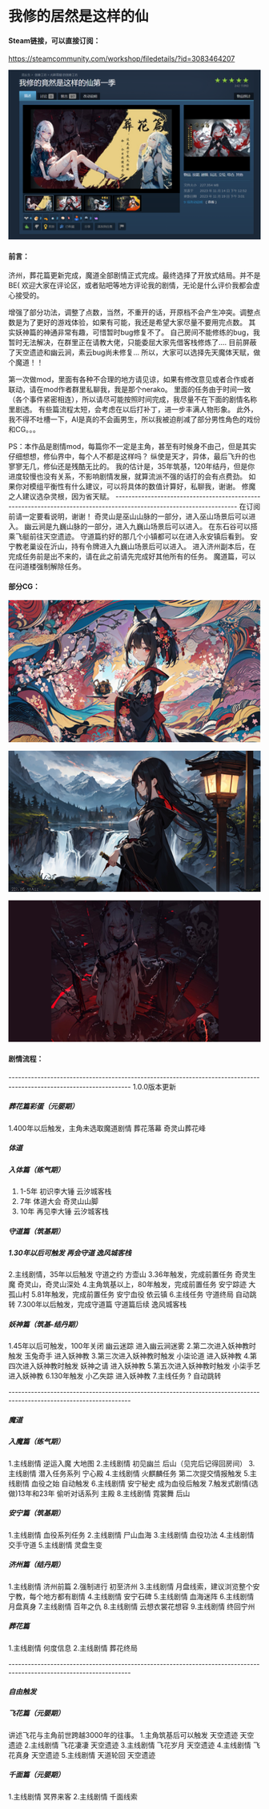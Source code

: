 # 我修的居然是这样的仙

#### Steam链接，可以直接订阅：

https://steamcommunity.com/workshop/filedetails/?id=3083464207

![image-20250213111222161](.\image\image-20250213111222161.png)



#### 前言：

济州，葬花篇更新完成，魔道全部剧情正式完成。最终选择了开放式结局。并不是BE(
欢迎大家在评论区，或者贴吧等地方评论我的剧情，无论是什么评价我都会虚心接受的。

增强了部分功法，调整了点数，当然，不重开的话，开原档不会产生冲突。调整点数是为了更好的游戏体验，如果有可能，我还是希望大家尽量不要用完点数。
其实妖神篇的神通非常有趣，可惜暂时bug修复不了。
自己房间不能修练的bug，我暂时无法解决，在群里正在请教大佬，只能委屈大家先借客栈修炼了....
目前屏蔽了天空遗迹和幽云涧，素云bug尚未修复... 所以，大家可以选择先天魔体天赋，做个魔道！！

第一次做mod，里面有各种不合理的地方请见谅，如果有修改意见或者合作或者联动，请在mod作者群里私聊我，我是那个nerako。
里面的任务由于时间一致（各个事件紧密相连），所以请尽可能按照时间完成，我尽量不在下面的剧情名称里剧透。
有些篇流程太短，会考虑在以后打补丁，进一步丰满人物形象。
此外，我不得不吐槽一下，AI是真的不会画男生，所以我被迫削减了部分男性角色的戏份和CG。。。

PS：本作品是剧情mod，每篇你不一定是主角，甚至有时候身不由己，但是其实仔细想想，修仙界中，每个人不都是这样吗？
纵使是天才，异体，最后飞升的也寥寥无几，修仙还是残酷无比的。
我的估计是，35年筑基，120年结丹，但是你进度较慢也没有关系，不影响剧情发展，就算流派不强的话打的会有点费劲。
如果你对模组平衡性有什么建议，可以将具体的数值计算好，私聊我，谢谢。
修魔之人建议选杂灵根，因为省天赋。
\--------------------------------------------------------------------------------------------------------------------
在订阅前请一定要看说明，谢谢！
奇灵山是巫山山脉的一部分，进入巫山场景后可以进入。
幽云涧是九巍山脉的一部分，进入九巍山场景后可以进入。
在东石谷可以搭乘飞艇前往天空遗迹。
守道篇约好的那几个小镇都可以在进入永安镇后看到。
安宁教老巢设在沂山，持有令牌进入九巍山场景后可以进入。
进入济州副本后，在完成任务前是出不来的，请在此之前请先完成好其他所有的任务。
魔道篇，可以在问道楼强制解除任务。



#### 部分CG：

![小柒论道](.\image\小柒论道.png)

![灵莲出马](.\image\灵莲出马.png)

![血海迷阵](.\image\血海迷阵.png)



#### 剧情流程：

\--------------------------------------------------------------------------------------------------------------------
1.0.0版本更新

##### 葬花篇彩蛋（元婴期）

1.400年以后触发，主角未选取魔道剧情 葬花落幕 奇灵山葬花峰

##### 体道

##### 入体篇（练气期）

1. 1-5年 初识李大锤 云汐城客栈
2. 7年 体道大会 奇灵山山脚
3. 10年 再见李大锤 云汐城客栈

##### 守道篇（筑基期）

##### 1.30年以后可触发 再会守道 逸风城客栈

2.主线剧情，35年以后触发 守道之约 方壶山
3.36年触发，完成前置任务 奇灵生魔 奇灵山，奇灵山深处
4.主角筑基以上，80年触发，完成前置任务 安宁踪迹 大孤山村
5.81年触发，完成前置任务 安宁血役 依云镇
6.主线任务 守道终局 自动跳转
7.300年以后触发，完成守道篇 守道篇后续 逸风城客栈

##### 妖神篇（筑基-结丹期）

1.45年以后可触发，100年关闭 幽云迷踪 进入幽云涧迷雾
2.第二次进入妖神教时触发 玉兔奇手 进入妖神教
3.第三次进入妖神教时触发 小柒论道 进入妖神教
4.第四次进入妖神教时触发 妖神之请 进入妖神教
5.第五次进入妖神教时触发 小柒手艺 进入妖神教
6.130年触发 小乙失踪 进入妖神教
7.主线任务 ? 自动跳转

\--------------------------------------------------------------------------------------------------------------------

##### 魔道

##### 入魔篇（练气期）

1.主线剧情 逆运入魔 大地图
2.主线剧情 初见幽兰 后山（见完后记得回房间）
3.主线剧情 潜入任务系列 宁心殿
4.主线剧情 火麒麟任务 第二次提交情报触发
5.主线剧情 血役之始 自动触发
6.主线剧情 安宁秘史 成为血役后触发
7.触发式剧情(选做)13年和23年 偷听对话系列 主殿
8.主线剧情 霓裳舞 后山

##### 安宁篇（筑基期）

1.主线剧情 血役系列任务
2.主线剧情 尸山血海
3.主线剧情 血役功法
4.主线剧情 交手守道
5.主线剧情 灵盘生变

##### 济州篇（结丹期）

1.主线剧情 济州前篇
2.强制进行 初至济州
3.主线剧情 月盘线索，建议浏览整个安宁教，每个地方都有剧情
4.主线剧情 安宁石碑
5.主线剧情 血海迷阵
6.主线剧情 月盘真身
7.主线剧情 百年之仇
8.主线剧情 云想衣裳花想容
9.主线剧情 终回宁州

##### 葬花篇

1.主线剧情 何度信息
2.主线剧情 葬花终局

\--------------------------------------------------------------------------------------------------------------------

##### 自由触发

##### 飞花篇（元婴期）

讲述飞花与主角前世跨越3000年的往事。
1.主角筑基后可以触发 天空遗迹 天空遗迹
2.主线剧情 飞花凄凄 天空遗迹
3.主线剧情 飞花岁月 天空遗迹
4.主线剧情 飞花真身 天空遗迹
5.主线剧情 天道轮回 天空遗迹

##### 千面篇（元婴期）

1.主线剧情 冥界来客
2.主线剧情 千面线索



